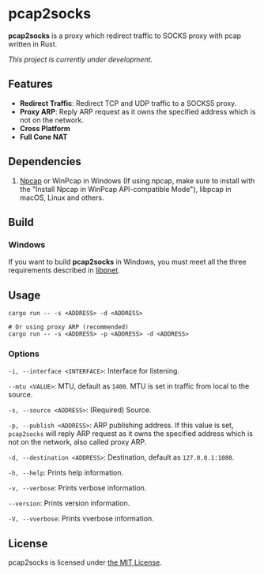 # pcap2socks

**pcap2socks** is a proxy which redirect traffic to SOCKS proxy with pcap written in Rust.

_This project is currently under development._

## Features

- **Redirect Traffic**: Redirect TCP and UDP traffic to a SOCKS5 proxy.
- **Proxy ARP**: Reply ARP request as it owns the specified address which is not on the network.
- **Cross Platform**
- **Full Cone NAT**

## Dependencies

1. [Npcap](http://www.npcap.org/) or WinPcap in Windows (If using npcap, make sure to install with the "Install Npcap in WinPcap API-compatible Mode"), libpcap in macOS, Linux and others.

## Build

### Windows

If you want to build **pcap2socks** in Windows, you must meet all the three requirements described in [libpnet](https://github.com/libpnet/libpnet#windows).

## Usage

```
cargo run -- -s <ADDRESS> -d <ADDRESS>

# Or using proxy ARP (recommended)
cargo run -- -s <ADDRESS> -p <ADDRESS> -d <ADDRESS>
```

### Options

`-i, --interface <INTERFACE>`: Interface for listening.

`--mtu <VALUE>`: MTU, default as `1400`. MTU is set in traffic from local to the source.

`-s, --source <ADDRESS>`: (Required) Source.

`-p, --publish <ADDRESS>`: ARP publishing address. If this value is set, `pcap2socks` will reply ARP request as it owns the specified address which is not on the network, also called proxy ARP.

`-d, --destination <ADDRESS>`: Destination, default as `127.0.0.1:1080`.

`-h, --help`: Prints help information.

`-v, --verbose`: Prints verbose information.

`--version`: Prints version information.

`-V, --vverbose`: Prints vverbose information.

## License

pcap2socks is licensed under [the MIT License](/LICENSE).
